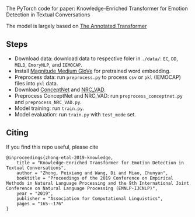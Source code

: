 The PyTorch code for paper: Knowledge-Enriched Transformer for Emotion Detection in Textual Conversations

The model is largely based on [The Annotated Transformer](http://nlp.seas.harvard.edu/2018/04/03/attention.html)

## Steps

- Download data: download data to respective foler in `./data/`: `EC`, `DD`, `MELD`, `EmoryNLP`, and `IEMOCAP`. 
- Install [Magnitude Medium GloVe](https://github.com/plasticityai/magnitude) for pretrained word embedding.
- Preprocess data: run `preprocess.py` to process `csv` or `pkl` (IEMOCAP) files into `pkl` data.
- Download [ConceptNet](https://github.com/commonsense/conceptnet5/wiki/Downloads) and [NRC_VAD](https://saifmohammad.com/WebPages/nrc-vad.html).
- Preprocess ConceptNet and NRC_VAD: run `preprocess_conceptnet.py` and `preprocess_NRC_VAD.py`.
- Model training: run `train.py`. 
- Model evaluation: run `train.py` with `test_mode` set.

## Citing
If you find this repo useful, please cite
```
@inproceedings{zhong-etal-2019-knowledge,
    title = "Knowledge-Enriched Transformer for Emotion Detection in Textual Conversations",
    author = "Zhong, Peixiang and Wang, Di and Miao, Chunyan",
    booktitle = "Proceedings of the 2019 Conference on Empirical Methods in Natural Language Processing and the 9th International Joint Conference on Natural Language Processing (EMNLP-IJCNLP)",
    year = "2019",
    publisher = "Association for Computational Linguistics",
    pages = "165--176"
}
```
